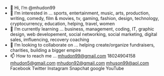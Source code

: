 - 👋 Hi, I’m @mhudon99
- 👀 I’m interested in ... sports, entertainment, music, arts, production, writing, comedy, film & movies, tv, gaming, fashion, design, technology, cryptocurrency, education, helping, travel, women
- 🌱 I’m currently learning ... business, management, coding, IT, graphic design, web developement, social networking, social marketing, digital sales, imfluencing, recovery coaching
- 💞️ I’m looking to collaborate on ... helping create/organize fundraisers, charities, building a bigger empire 
- 📫 How to reach me ... mhudon99@gmail.com 18024904158 mhudon5@gmail.com mhudon92@gmail.com mhuson99@aol.com Facebook Twitter Instagram Snapchat google YouTube 

<!---
mhudon99/mhudon99 is a ✨ special ✨ repository because its `README.md` (this file) appears on your GitHub profile.
You can click the Preview link to take a look at your changes.
--->

